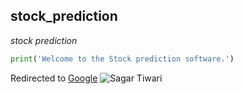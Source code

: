 ## stock_prediction
*stock prediction*
```python
print('Welcome to the Stock prediction software.')

```

Redirected to [Google](https://www.google.com)
![Sagar Tiwari](https://github.com/Sagar746/stock_prediction/assets/51308206/29aaa459-dacf-4f26-a65a-9a88ade53f8a)
